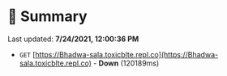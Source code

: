 # 📖 Summary
Last updated: **7/24/2021, 12:00:36 PM**

- `GET` [https://Bhadwa-sala.toxicblte.repl.co](https://Bhadwa-sala.toxicblte.repl.co) - **Down** (120189ms)
